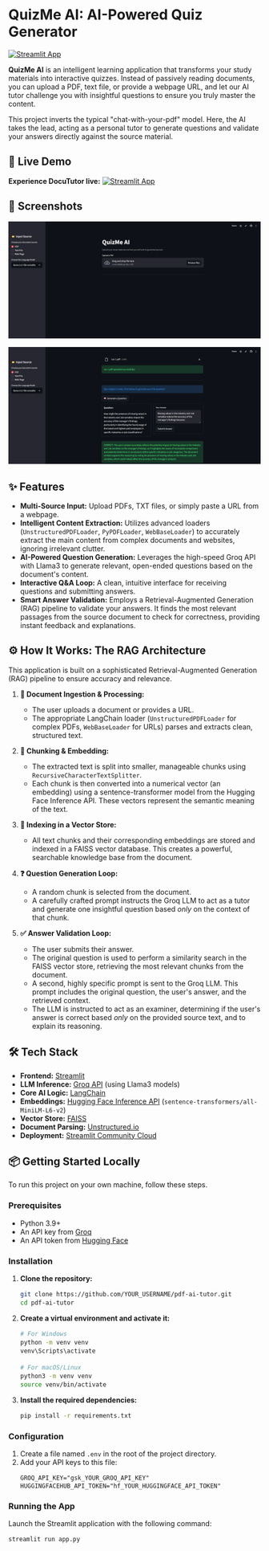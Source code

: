 # QuizMe AI: AI-Powered Quiz Generator

[![Streamlit App](https://static.streamlit.io/badges/streamlit_badge_black_white.svg)](https://gamjgnfzqtpnvygec8wflz.streamlit.app/)

**QuizMe AI** is an intelligent learning application that transforms your study materials into interactive quizzes. Instead of passively reading documents, you can upload a PDF, text file, or provide a webpage URL, and let our AI tutor challenge you with insightful questions to ensure you truly master the content.

This project inverts the typical "chat-with-your-pdf" model. Here, the AI takes the lead, acting as a personal tutor to generate questions and validate your answers directly against the source material.

## 🚀 Live Demo

**Experience DocuTutor live:** [![Streamlit App](https://static.streamlit.io/badges/streamlit_badge_black_white.svg)](https://gamjgnfzqtpnvygec8wflz.streamlit.app/)

## 📸 Screenshots

![DocuTutor Screenshot](screenshots/screen1.PNG)

![DocuTutor Screenshot](screenshots/screen2.PNG)

## ✨ Features

-   **Multi-Source Input:** Upload PDFs, TXT files, or simply paste a URL from a webpage.
-   **Intelligent Content Extraction:** Utilizes advanced loaders (`UnstructuredPDFLoader`, `PyPDFLoader`, `WebBaseLoader`) to accurately extract the main content from complex documents and websites, ignoring irrelevant clutter.
-   **AI-Powered Question Generation:** Leverages the high-speed Groq API with Llama3 to generate relevant, open-ended questions based on the document's content.
-   **Interactive Q&A Loop:** A clean, intuitive interface for receiving questions and submitting answers.
-   **Smart Answer Validation:** Employs a Retrieval-Augmented Generation (RAG) pipeline to validate your answers. It finds the most relevant passages from the source document to check for correctness, providing instant feedback and explanations.

## ⚙️ How It Works: The RAG Architecture

This application is built on a sophisticated Retrieval-Augmented Generation (RAG) pipeline to ensure accuracy and relevance.

1.  **📄 Document Ingestion & Processing:**
    -   The user uploads a document or provides a URL.
    -   The appropriate LangChain loader (`UnstructuredPDFLoader` for complex PDFs, `WebBaseLoader` for URLs) parses and extracts clean, structured text.

2.  **🧩 Chunking & Embedding:**
    -   The extracted text is split into smaller, manageable chunks using `RecursiveCharacterTextSplitter`.
    -   Each chunk is then converted into a numerical vector (an embedding) using a sentence-transformer model from the Hugging Face Inference API. These vectors represent the semantic meaning of the text.

3.  **🧠 Indexing in a Vector Store:**
    -   All text chunks and their corresponding embeddings are stored and indexed in a FAISS vector database. This creates a powerful, searchable knowledge base from the document.

4.  **❓ Question Generation Loop:**
    -   A random chunk is selected from the document.
    -   A carefully crafted prompt instructs the Groq LLM to act as a tutor and generate one insightful question based *only* on the context of that chunk.

5.  **✅ Answer Validation Loop:**
    -   The user submits their answer.
    -   The original question is used to perform a similarity search in the FAISS vector store, retrieving the most relevant chunks from the document.
    -   A second, highly specific prompt is sent to the Groq LLM. This prompt includes the original question, the user's answer, and the retrieved context.
    -   The LLM is instructed to act as an examiner, determining if the user's answer is correct based *only* on the provided source text, and to explain its reasoning.


## 🛠️ Tech Stack

-   **Frontend:** [Streamlit](https://streamlit.io/)
-   **LLM Inference:** [Groq API](https://groq.com/) (using Llama3 models)
-   **Core AI Logic:** [LangChain](https://www.langchain.com/)
-   **Embeddings:** [Hugging Face Inference API](https://huggingface.co/inference-api) (`sentence-transformers/all-MiniLM-L6-v2`)
-   **Vector Store:** [FAISS](https://github.com/facebookresearch/faiss)
-   **Document Parsing:** [Unstructured.io](https://unstructured.io/)
-   **Deployment:** [Streamlit Community Cloud](https://streamlit.io/cloud)


## 📦 Getting Started Locally

To run this project on your own machine, follow these steps.

### Prerequisites

-   Python 3.9+
-   An API key from [Groq](https://console.groq.com/keys)
-   An API token from [Hugging Face](https://huggingface.co/settings/tokens)

### Installation

1.  **Clone the repository:**
    ```bash
    git clone https://github.com/YOUR_USERNAME/pdf-ai-tutor.git
    cd pdf-ai-tutor
    ```

2.  **Create a virtual environment and activate it:**
    ```bash
    # For Windows
    python -m venv venv
    venv\Scripts\activate

    # For macOS/Linux
    python3 -m venv venv
    source venv/bin/activate
    ```

3.  **Install the required dependencies:**
    ```bash
    pip install -r requirements.txt
    ```

### Configuration

1.  Create a file named `.env` in the root of the project directory.
2.  Add your API keys to this file:
    ```
    GROQ_API_KEY="gsk_YOUR_GROQ_API_KEY"
    HUGGINGFACEHUB_API_TOKEN="hf_YOUR_HUGGINGFACE_API_TOKEN"
    ```

### Running the App

Launch the Streamlit application with the following command:
```bash
streamlit run app.py
